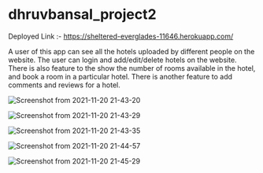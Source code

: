 # dhruvbansal_project2

Deployed Link :- https://sheltered-everglades-11646.herokuapp.com/

A user of this app can see all the hotels uploaded by different people on the website. The user can login and add/edit/delete hotels on the website.
There is also feature to the show the number of rooms available in the hotel, and book a room in a particular hotel.
There is another feature to add comments and reviews for a hotel.

![Screenshot from 2021-11-20 21-43-20](https://user-images.githubusercontent.com/43857178/142733489-b031e63f-0ad7-4830-8560-ad1ed77f32be.png)

![Screenshot from 2021-11-20 21-43-29](https://user-images.githubusercontent.com/43857178/142733502-93a9f016-ae01-4fcf-a18f-723b0c745219.png)


![Screenshot from 2021-11-20 21-43-35](https://user-images.githubusercontent.com/43857178/142733504-e0690f7a-699f-402d-b9c8-a327d84c4f54.png)


![Screenshot from 2021-11-20 21-44-57](https://user-images.githubusercontent.com/43857178/142733505-c4e2e1b8-5e4b-4c02-98ac-c14d7d646c5f.png)


![Screenshot from 2021-11-20 21-45-29](https://user-images.githubusercontent.com/43857178/142733508-963bc5cc-5a34-4e6b-bf6b-08e455216bcd.png)
